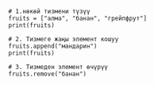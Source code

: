     # 1.нөкөй тизмени түзүү
    fruits = ["алма", "банан", "грейпфрут"]
    print(fruits)
    
    # 2. Тизмеге жаңы элемент кошуу
    fruits.append("мандарин")
    print(fruits)
    
    # 3. Тизмеден элемент өчүрүү
    fruits.remove("банан")

